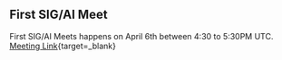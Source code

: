 ## First SIG/AI Meet
First SIG/AI Meets happens on April 6th between 4:30 to 5:30PM UTC. [Meeting Link](https://calendar.google.com/calendar/u/0/embed?src=c_2e1oqh6t0i6sqhja5nu9lq8lgo@group.calendar.google.com){target=_blank}